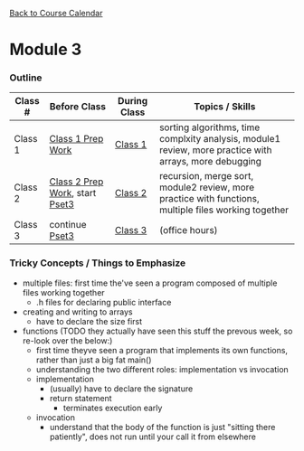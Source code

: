 [Back to Course Calendar](../../..)
# Module 3

### Outline

Class # | Before Class | During Class | Topics / Skills
--------|--------------|--------------|----------------
Class 1 | [Class 1 Prep Work](./materials/class1-prep) | [Class 1](./materials/class1) | sorting algorithms, time complxity analysis, module1 review, more practice with arrays, more debugging
Class 2 | [Class 2 Prep Work](./materials/class2-prep), start [Pset3](TODO) | [Class 2](./materials/class2) | recursion, merge sort, module2 review, more practice with functions, multiple files working together
Class 3 | continue [Pset3](TODO) | [Class 3](./materials/class3) | (office hours)

### Tricky Concepts / Things to Emphasize

* multiple files: first time the've seen a program composed of multiple files working together
  * .h files for declaring public interface
* creating and writing to arrays
  * have to declare the size first
* functions (TODO they actually have seen this stuff the prevous week, so re-look over the below:)
  * first time theyve seen a program that implements its own functions, rather than just a big fat main()
  * understanding the two different roles: implementation vs invocation 
  * implementation
    * (usually) have to declare the signature
    * return statement
      * terminates execution early 
  * invocation
    * understand that the body of the function is just "sitting there patiently", does not run until your call it from elsewhere

